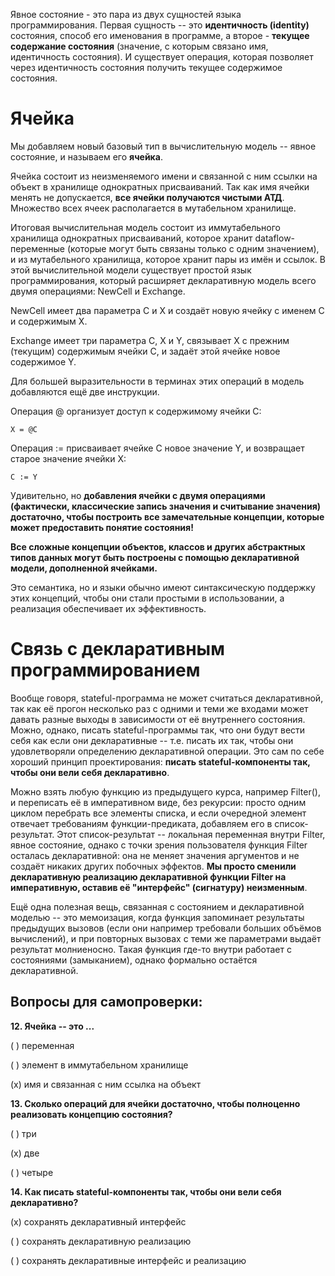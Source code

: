 Явное состояние - это пара из двух сущностей языка программирования. Первая сущность -- это **идентичность (identity)** состояния, способ его именования в программе, а второе - **текущее содержание состояния** (значение, с которым связано имя, идентичность состояния). И существует операция, которая позволяет через идентичность состояния получить текущее содержимое состояния.

# Ячейка

Мы добавляем новый базовый тип в вычислительную модель -- явное состояние, и называем его **ячейка**.

Ячейка состоит из неизменяемого имени и связанной с ним ссылки на объект в хранилище однократных присваиваний. Так как имя ячейки менять не допускается, **все ячейки получаются чистыми АТД**. Множество всех ячеек располагается в мутабельном хранилище.

Итоговая вычислительная модель состоит из иммутабельного хранилища однократных присваиваний, которое хранит dataflow-переменные (которые могут быть связаны только с одним значением), и из мутабельного хранилища, которое хранит пары из имён и ссылок. В этой вычислительной модели существует простой язык программирования, который расширяет декларативную модель всего двумя операциями: NewCell и Exchange.

NewCell имеет два параметра C и X и создаёт новую ячейку с именем C и содержимым X.

Exchange имеет три параметра C, X и Y, связывает X с прежним (текущим) содержимым ячейки C, и задаёт этой ячейке новое содержимое Y.

Для большей выразительности в терминах этих операций в модель добавляются ещё две инструкции.

Операция @ организует доступ к содержимому ячейки C:

`X = @C`

Операция := присваивает ячейке C новое значение Y, и возвращает старое значение ячейки X:

`C := Y`

Удивительно, но **добавления ячейки с двумя операциями (фактически, классические запись значения и считывание значения) достаточно, чтобы построить все замечательные концепции, которые может предоставить понятие состояния!**

**Все сложные концепции объектов, классов и других абстрактных типов данных могут быть построены с помощью декларативной модели, дополненной ячейками.**

Это семантика, но и языки обычно имеют синтаксическую поддержку этих концепций, чтобы они стали простыми в использовании, а реализация обеспечивает их эффективность.

# Связь с декларативным программированием

Вообще говоря, stateful-программа не может считаться декларативной, так как её прогон несколько раз с одними и теми же входами может давать разные выходы в зависимости от её внутреннего состояния. Можно, однако, писать stateful-программы так, что они будут вести себя как если они декларативные -- т.е. писать их так, чтобы они удовлетворяли определению декларативной операции. Это сам по себе хороший принцип проектирования: **писать stateful-компоненты так, чтобы они вели себя декларативно**.

Можно взять любую функцию из предыдущего курса, например Filter(), и переписать её в императивном виде, без рекурсии: просто одним циклом перебрать все элементы списка, и если очередной элемент отвечает требованиям функции-предиката, добавляем его в список-результат. Этот список-результат -- локальная переменная внутри Filter, явное состояние, однако с точки зрения пользователя функция Filter осталась декларативной: она не меняет значения аргументов и не создаёт никаких других побочных эффектов. **Мы просто сменили декларативную реализацию декларативной функции Filter на императивную, оставив её "интерфейс" (сигнатуру) неизменным**.

Ещё одна полезная вещь, связанная с состоянием и декларативной моделью -- это мемоизация, когда функция запоминает результаты предыдущих вызовов (если они например требовали больших объёмов вычислений), и при повторных вызовах с теми же параметрами выдаёт результат молниеносно. Такая функция где-то внутри работает с состояниями (замыканием), однако формально остаётся декларативной.

## Вопросы для самопроверки:

**12. Ячейка -- это ...**

( ) переменная

( ) элемент в иммутабельном хранилище

(x) имя и связанная с ним ссылка на объект

**13. Сколько операций для ячейки достаточно, чтобы полноценно реализовать концепцию состояния?**

( ) три

(x) две

( ) четыре

**14. Как писать stateful-компоненты так, чтобы они вели себя декларативно?**

(x) сохранять декларативный интерфейс

( ) сохранять декларативную реализацию

( ) сохранять декларативные интерфейс и реализацию
